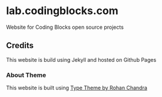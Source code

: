 # lab.codingblocks.com

Website for Coding Blocks open source projects

[id]: https://lab.codingblocks.com/about/  "Coding Blocks Labs"
## Credits

This website is build using Jekyll and hosted on Github Pages

### About Theme

This website is built using [Type Theme by Rohan Chandra](https://github.com/rohanchandra/type-theme)
